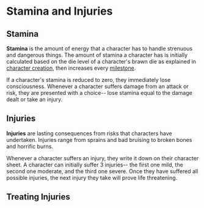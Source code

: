 # Stamina and Injuries

<!-- why have health tho? -->

<!-- Tension is necessary for drama. Nothing is more exciting than overcoming an obstacle where failure would have meant death. However, death from a single obstacle is unfulfilling-- we feel cheated when a single pit of spikes skewers our hero of the past several hours in the space of ten fateful seconds, particularly if we play that hero. -->

## Stamina

**Stamina** is the amount of energy that a character has to handle strenuous and dangerous things. The amount of stamina a character has is initially calculated based on the die level of a character's brawn die as explained in [character creation](/character), then increases every [milestone](/character/milestones).

If a character's stamina is reduced to zero, they immediately lose consciousness. Whenever a character suffers damage from an attack or risk, they are presented with a choice-- lose stamina equal to the damage dealt or take an injury.



## Injuries

**Injuries** are lasting consequences from risks that characters have undertaken. Injuries range from sprains and bad bruising to broken bones and horrific burns. 

Whenever a character suffers an injury, they write it down on their character sheet. A character can initially suffer 3 injuries-- the first one mild, the second one moderate, and the third one severe. Once they have suffered all possible injuries, the next injury they take will prove life threatening.

<!-- Whenever a character attempts to do something  pertaining to an injury, they must spend a die on that injury. -->



## Treating Injuries

<!-- injuries can be treated by knowledge. -->

